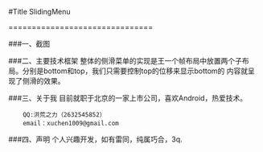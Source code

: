 #Title
        SlidingMenu

===============================


###一、截图


###二、主要技术框架
        整体的侧滑菜单的实现是王一个帧布局中放置两个子布局。分别是bottom和top，我们只需要控制top的位移来显示bottom的
    内容就呈现了侧滑的效果。

###三、关于我
        目前就职于北京的一家上市公司，喜欢Android，热爱技术。

        QQ:洪荒之力（2632545852）
        email：xuchen1009@gmail.com


###四、声明
        个人兴趣开发，如有雷同，纯属巧合，3q.
